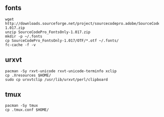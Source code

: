 
fonts
-----

    wget http://downloads.sourceforge.net/project/sourcecodepro.adobe/SourceCodePro_FontsOnly-1.017.zip
    unzip SourceCodePro_FontsOnly-1.017.zip
    mkdir -p ~/.fonts
    cp SourceCodePro_FontsOnly-1.017/OTF/*.otf ~/.fonts/
    fc-cache -f -v

urxvt
-----
    
    pacman -Sy rxvt-unicode rxvt-unicode-terminfo xclip
    cp .Xresources $HOME/
    sudo cp urxvtclip /usr/lib/urxvt/perl/clipboard

tmux
----

    pacman -Sy tmux
    cp .tmux.conf $HOME/


